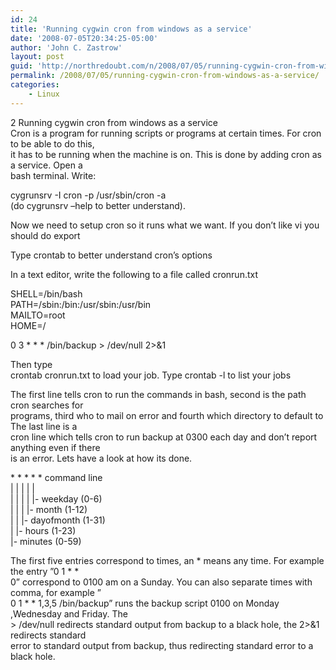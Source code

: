 ```yaml
---
id: 24
title: 'Running cygwin cron from windows as a service'
date: '2008-07-05T20:34:25-05:00'
author: 'John C. Zastrow'
layout: post
guid: 'http://northredoubt.com/n/2008/07/05/running-cygwin-cron-from-windows-as-a-service/'
permalink: /2008/07/05/running-cygwin-cron-from-windows-as-a-service/
categories:
    - Linux
---
```


2 Running cygwin cron from windows as a service  
Cron is a program for running scripts or programs at certain times. For cron to be able to do this,  
it has to be running when the machine is on. This is done by adding cron as a service. Open a  
bash terminal. Write:

cygrunsrv -I cron -p /usr/sbin/cron -a  
(do cygrunsrv –help to better understand).

Now we need to setup cron so it runs what we want. If you don’t like vi you should do export

Type crontab to better understand cron’s options

In a text editor, write the following to a file called cronrun.txt

SHELL=/bin/bash  
PATH=/sbin:/bin:/usr/sbin:/usr/bin  
MAILTO=root  
HOME=/

0 3 \* \* \* /bin/backup &gt; /dev/null 2&gt;&amp;1

Then type  
crontab cronrun.txt to load your job. Type crontab -l to list your jobs

The first line tells cron to run the commands in bash, second is the path cron searches for  
programs, third who to mail on error and fourth which directory to default to The last line is a  
cron line which tells cron to run backup at 0300 each day and don’t report anything even if there  
is an error. Lets have a look at how its done.

\* \* \* \* \* command line  
| | | | |  
| | | | |- weekday (0-6)  
| | | |- month (1-12)  
| | |- dayofmonth (1-31)  
| |- hours (1-23)  
|- minutes (0-59)

The first five entries correspond to times, an \* means any time. For example the entry ”0 1 \* \*  
0” correspond to 0100 am on a Sunday. You can also separate times with comma, for example ”  
0 1 \* \* 1,3,5 /bin/backup” runs the backup script 0100 on Monday ,Wednesday and Friday. The  
&gt; /dev/null redirects standard output from backup to a black hole, the 2&gt;&amp;1 redirects standard  
error to standard output from backup, thus redirecting standard error to a black hole.